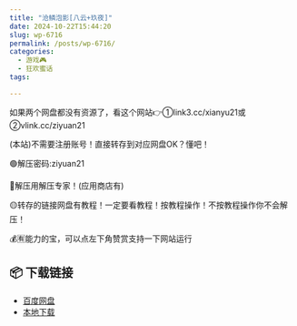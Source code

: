 ```yaml
---
title: "沧鳞泡影[八云+玖夜]"
date: 2024-10-22T15:44:20
slug: wp-6716
permalink: /posts/wp-6716/
categories:
  - 游戏🎮
  - 狂欢蜜话
tags:

---
```


如果两个网盘都没有资源了，看这个网站👉①link3.cc/xianyu21或②vlink.cc/ziyuan21

(本站)不需要注册账号！直接转存到对应网盘OK？懂吧！

🟢解压密码:ziyuan21

🔵解压用解压专家！(应用商店有)

🟡转存的链接网盘有教程！一定要看教程！按教程操作！不按教程操作你不会解压！

💰🈶能力的宝，可以点左下角赞赏支持一下网站运行

## 📦 下载链接
- [百度网盘](https://blziyuan21.com/pay-download/6716?key=1d3770211d&down_id=0)
- [本地下载](https://blziyuan21.com/pay-download/6716?key=1d3770211d&down_id=1)


